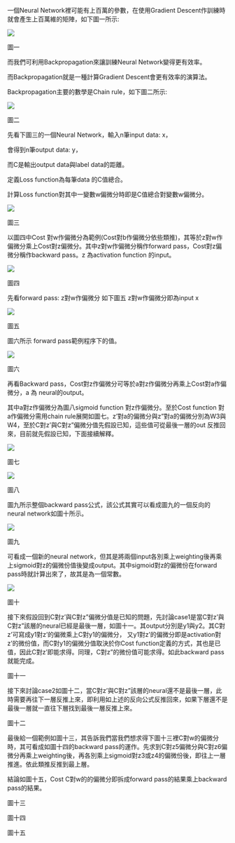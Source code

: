 一個Neural Network裡可能有上百萬的參數，在使用Gradient Descent作訓練時就會產生上百萬維的矩陣，如下圖一所示:

![](/assets/1import.png)

圖一

而我們可利用Backpropagation來讓訓練Neural Network變得更有效率。

而Backpropagation就是一種計算Gradient Descent會更有效率的演算法。

Backpropagation主要的數學是Chain rule，如下圖二所示:

![](/assets/i2)

圖二

先看下圖三的一個Neural Network，輸入n筆input data: x，

會得到n筆output data: y，

而C是輸出output data與label data的距離。

定義Loss function為每筆data 的C值總合。

計算Loss function對其中一變數w偏微分時即是C值總合對變數w偏微分。

![](/assets/i3)

圖三

以圖四中Cost 對w作偏微分為範例\(Cost對b作偏微分依些類推\)，其等於z對w作偏微分乘上Cost對z偏微分。其中z對w作偏微分稱作forward pass，Cost對z偏微分稱作backward pass。z 為activation function 的input。

![](/assets/import.png4)

圖四

先看forward pass: z對w作偏微分 如下圖五 z對w作偏微分即為input x

![](/assets/import.png5)

圖五

圖六所示 forward pass範例程序下的值。

![](/assets/import.png6)

圖六

再看Backward pass，Cost對z作偏微分可等於a對z作偏微分再乘上Cost對a作偏微分，a 為 neural的output。

其中a對z作偏微分為圖八sigmoid function 對z作偏微分。至於Cost function 對a作偏微分需用chain rule展開如圖七。z’對a的偏微分與z”對a的偏微分別為W3與W4，至於C對z’與C對z”偏微分值先假設已知，這些值可從最後一層的out 反推回來，目前就先假設已知，下面接續解釋。

![](/assets/import.png7)

圖七



![](/assets/import.png8)

圖八



圖九所示整個backward pass公式，該公式其實可以看成圖九的一個反向的neural network如圖十所示。

![](/assets/9import.png)

圖九

可看成一個新的neural network，但其是將兩個input各別乘上weighting後再乘上sigmoid對z的偏微份值後變成output。其中sigmoid對z的偏微份在forward pass時就計算出來了，故其是為一個常數。

![](/assets/import.png10)

圖十



接下來假設回到C對z’與C對z”偏微分值是已知的問題，先討論case1是當C對z’與C對z”該層的neural已經是最後一層，如圖十一。其output分別是y1與y2。其C對z’可寫成y1對z’的偏微乘上C對y1的偏微分， 又y1對z’的偏微分即是activation對z’的微份值，而C對y1的偏微分值取決於你Cost function定義的方式，其也是已值，因此C對z’即能求得。同理，C對z”的微份值可能求得。如此backward pass就能完成。

圖十一

接下來討論case2如圖十二，當C對z’與C對z”該層的neural還不是最後一層，此時需要再往下一層反推上來，即利用如上述的反向公式反推回來，如果下層還不是最後一層就一直往下層找到最後一層反推上來。

圖十二

最後給一個範例如圖十三，其告訴我們當我們想求得下圖十三裡C對w的偏微分時，其可看成如圖十四的backward pass的運作。先求到C對z5偏微分與C對z6偏微分再乘上weighting後，再各別乘上sigmoid對z3或z4的偏微份後，即往上一層推進。依此類推反推到最上層。

結論如圖十五，Cost C對w的的偏微分即拆成forward pass的結果乘上backward pass的結果。

圖十三

圖十四

圖十五

